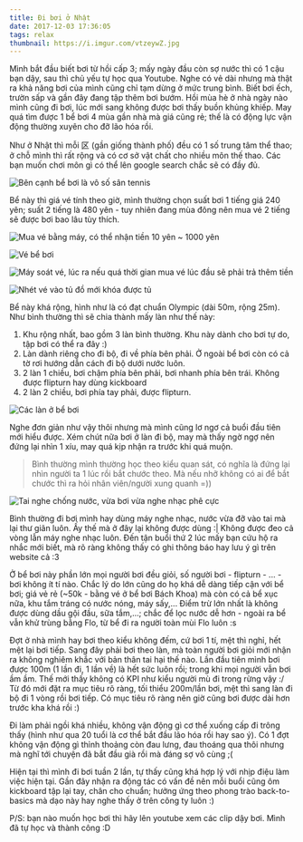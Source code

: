 ```yaml
---
title: Đi bơi ở Nhật 
date: 2017-12-03 17:36:05
tags: relax
thumbnail: https://i.imgur.com/vtzeywZ.jpg
---
```


Mình bắt đầu biết bơi từ hồi cấp 3; mấy ngày đầu còn sợ nước thì có 1 cậu bạn dậy, sau thì chủ yếu tự học qua Youtube. Nghe có vẻ dài nhưng mà thật ra khả năng bơi của mình cũng chỉ tạm dừng ở mức trung bình. Biết bơi ếch, trườn sấp và gần đây đang tập thêm bơi bướm. Hồi mùa hè ở nhà ngày nào mình cũng đi bơi, lúc mới sang không được bơi thấy buồn khủng khiếp. May quá tìm được 1 bể bơi 4 mùa gần nhà mà giá cũng rẻ; thế là có động lực vận động thường xuyên cho đỡ lão hóa rồi.

<!-- more -->

Như ở Nhật thì mỗi 区 (gần giống thành phố) đều có 1 số trung tâm thể thao; ở chỗ mình thì rất rộng và có cơ sở vật chất cho nhiều môn thế thao. Các bạn muốn chơi môn gì có thể lên google search chắc sẽ có đầy đủ.

![Bên cạnh bể bơi là vô số sân tennis](https://i.imgur.com/YanrqF9r.jpg)

Bể này thì giá vé tính theo giờ, mình thường chọn suất bơi 1 tiếng giá 240 yên; suất 2 tiếng là 480 yên - tuy nhiên đang mùa đông nên mua vé 2 tiếng sẽ được bơi bao lâu tùy thích.

![Mua vé bằng máy, có thể nhận tiền 10 yên ~ 1000 yên](https://i.imgur.com/IuIinTYg.jpg)

![Vé bể bơi](https://i.imgur.com/4KIptjd.jpg)

![Máy soát vé, lúc ra nếu quá thời gian mua vé lúc đầu sẽ phải trả thêm tiền](https://i.imgur.com/tLNUQ9c.jpg)

![Nhét vé vào tủ đồ mới khóa được tủ](https://i.imgur.com/jVI6WE0g.jpg)

Bể này khá rộng, hình như là có đạt chuẩn Olympic (dài 50m, rộng 25m). Như bình thường thì sẽ chia thành mấy làn như thế này:

1. Khu rộng nhất, bao gồm 3 làn bình thường. Khu này dành cho bơi tự do, tập bơi có thể ra đây :)
2. Làn dành riêng cho đi bộ, đi về phía bên phải. Ở ngoài bể bơi còn có cả tờ rơi hướng dẫn cách đi bộ dưới nước luôn.
3. 2 làn 1 chiều, bơi chậm phía bên phải, bơi nhanh phía bên trái. Không được flipturn hay dùng kickboard
4. 2 làn 2 chiều, bơi phía tay phải, được flipturn.

![Các làn ở bể bơi](https://babykids.jp/wp-content/uploads/2016/07/IMG_5970.jpg)

Nghe đơn giản như vậy thôi nhưng mà mình cũng lơ ngơ cả buổi đầu tiên mới hiểu được. Xém chút nữa bơi ở làn đi bộ, may mà thấy ngờ ngợ nên đứng lại nhìn 1 xíu, may quá kịp nhận ra trước khi quá muộn.

>Bình thường mình thường học theo kiểu quan sát, có nghĩa là đứng lại nhìn người ta 1 lúc rồi bắt chước theo. Mà nếu nhỡ không có ai để bắt chước thì ra hỏi nhân viên/người xung quanh =))

![Tai nghe chống nước, vừa bơi vừa nghe nhạc phê cực](https://i.imgur.com/IMCT0N5.jpg)

Bình thường đi bơi mình hay dùng máy nghe nhạc, nước vừa đỡ vào tai mà lại thư giãn luôn. Ấy thế mà ở đây lại không được dùng :| Không được đeo cả vòng lẫn máy nghe nhạc luôn. Đến tận buổi thứ 2 lúc mấy bạn cứu hộ ra nhắc mới biết, mà rõ ràng không thấy có ghi thông báo hay lưu ý gì trên website cả :3

Ở bể bơi này phần lớn mọi người bơi đều giỏi, số người bơi - flipturn - ... - bơi không ít tí nào. Chắc lý do lớn cũng do họ khá dễ dàng tiếp cận với bể bơi; giá vẻ rẻ (~50k - bằng vé ở bể bơi Bách Khoa) mà còn có cả bể xục nữa, khu tắm tráng có nước nóng, máy sấy,... Điểm trừ lớn nhất là không được dùng dầu gội đầu, sữa tắm,...; chắc để lọc nước dễ hơn - ngoài ra bể vẫn khử trùng bằng Flo, từ bể đi ra người toàn mùi Flo luôn :s

Đợt ở nhà mình hay bơi theo kiểu không đếm, cứ bơi 1 tí, mệt thì nghỉ, hết mệt lại bơi tiếp. Sang đây phải bơi theo làn, mà toàn người bơi giỏi mới nhận ra không nghiêm khắc với bản thân tai hại thế nào. Lần đầu tiên mình bơi được 100m (1 lần đi, 1 lần về) là hết sức luôn rồi; trong khi mọi người vẫn bơi ầm ầm. Thế mới thấy không có KPI như kiểu người mù đi trong rừng vậy :/ Từ đó mới đặt ra mục tiêu rõ ràng, tối thiểu 200m/lần bơi, mệt thì sang làn đi bộ đi 1 vòng rồi bơi tiếp. Có mục tiêu rõ ràng nên giờ cũng bơi được dài hơn trước kha khá rồi :)

Đi làm phải ngồi khá nhiều, không vận động gì cơ thể xuống cấp đi trông thấy (hình như qua 20 tuổi là cơ thể bắt đầu lão hóa rồi hay sao ý). Có 1 đợt không vận động gì thỉnh thoảng còn đau lưng, đau thoáng qua thôi nhưng mà nghĩ tới chuyện đã bắt đầu già rồi mà đáng sợ vô cùng ;(

Hiện tại thì mình đi bơi tuần 2 lần, tự thấy cũng khá hợp lý với nhịp điệu làm việc hiện tại. Gần đây nhận ra động tác có vấn đề nên mỗi buổi cũng ôm kickboard tập lại tay, chân cho chuẩn; hưởng ứng theo phong trào back-to-basics mà dạo này hay nghe thấy ở trên công ty luôn :)

P/S: bạn nào muốn học bơi thì hãy lên youtube xem các clip dậy bơi. Mình đã tự học và thành công :D
